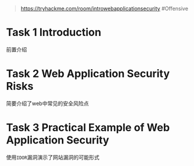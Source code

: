 > https://tryhackme.com/room/introwebapplicationsecurity
> #Offensive 

# Task 1 Introduction

前置介绍

# Task 2 Web Application Security Risks

简要介绍了web中常见的安全风险点

# Task 3 Practical Example of Web Application Security

使用`IDOR`漏洞演示了网站漏洞的可能形式
